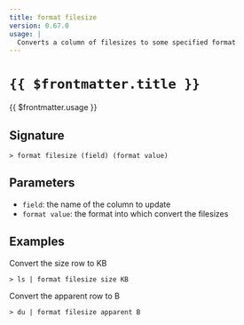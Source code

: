 ```yaml
---
title: format filesize
version: 0.67.0
usage: |
  Converts a column of filesizes to some specified format
---
```


# <code>{{ $frontmatter.title }}</code>

<div style='white-space: pre-wrap;'>{{ $frontmatter.usage }}</div>

## Signature

```> format filesize (field) (format value)```

## Parameters

 -  `field`: the name of the column to update
 -  `format value`: the format into which convert the filesizes

## Examples

Convert the size row to KB
```shell
> ls | format filesize size KB
```

Convert the apparent row to B
```shell
> du | format filesize apparent B
```
